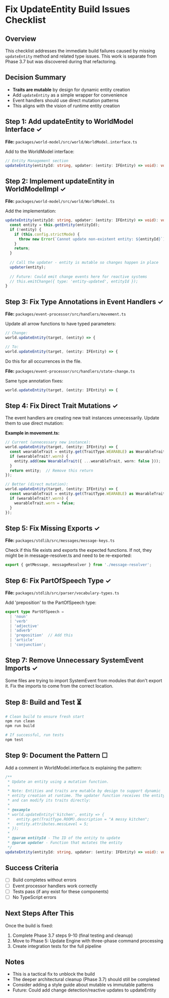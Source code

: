 # Fix UpdateEntity Build Issues Checklist

## Overview
This checklist addresses the immediate build failures caused by missing `updateEntity` method and related type issues. This work is separate from Phase 3.7 but was discovered during that refactoring.

## Decision Summary
- **Traits are mutable** by design for dynamic entity creation
- Add `updateEntity` as a simple wrapper for convenience
- Event handlers should use direct mutation patterns
- This aligns with the vision of runtime entity creation

## Step 1: Add updateEntity to WorldModel Interface ✓

**File:** `packages/world-model/src/world/WorldModel.interface.ts`

Add to the WorldModel interface:
```typescript
// Entity Management section
updateEntity(entityId: string, updater: (entity: IFEntity) => void): void;
```

## Step 2: Implement updateEntity in WorldModelImpl ✓

**File:** `packages/world-model/src/world/WorldModel.ts`

Add the implementation:
```typescript
updateEntity(entityId: string, updater: (entity: IFEntity) => void): void {
  const entity = this.getEntity(entityId);
  if (!entity) {
    if (this.config.strictMode) {
      throw new Error(`Cannot update non-existent entity: ${entityId}`);
    }
    return;
  }
  
  // Call the updater - entity is mutable so changes happen in place
  updater(entity);
  
  // Future: Could emit change events here for reactive systems
  // this.emitChange({ type: 'entity-updated', entityId });
}
```

## Step 3: Fix Type Annotations in Event Handlers ✓

**File:** `packages/event-processor/src/handlers/movement.ts`

Update all arrow functions to have typed parameters:
```typescript
// Change:
world.updateEntity(target, (entity) => {

// To:
world.updateEntity(target, (entity: IFEntity) => {
```

Do this for all occurrences in the file.

**File:** `packages/event-processor/src/handlers/state-change.ts`

Same type annotation fixes:
```typescript
world.updateEntity(target, (entity: IFEntity) => {
```

## Step 4: Fix Direct Trait Mutations ✓

The event handlers are creating new trait instances unnecessarily. Update them to use direct mutation:

**Example in movement.ts:**
```typescript
// Current (unnecessary new instance):
world.updateEntity(target, (entity: IFEntity) => {
  const wearableTrait = entity.get(TraitType.WEARABLE) as WearableTrait;
  if (wearableTrait?.worn) {
    entity.add(new WearableTrait({ ...wearableTrait, worn: false }));
  }
  return entity;  // Remove this return
});

// Better (direct mutation):
world.updateEntity(target, (entity: IFEntity) => {
  const wearableTrait = entity.get(TraitType.WEARABLE) as WearableTrait;
  if (wearableTrait?.worn) {
    wearableTrait.worn = false;
  }
});
```

## Step 5: Fix Missing Exports ✓

**File:** `packages/stdlib/src/messages/message-keys.ts`

Check if this file exists and exports the expected functions. If not, they might be in message-resolver.ts and need to be re-exported:

```typescript
export { getMessage, messageResolver } from './message-resolver';
```

## Step 6: Fix PartOfSpeech Type ✓

**File:** `packages/stdlib/src/parser/vocabulary-types.ts`

Add 'preposition' to the PartOfSpeech type:
```typescript
export type PartOfSpeech = 
  | 'noun' 
  | 'verb' 
  | 'adjective' 
  | 'adverb' 
  | 'preposition'  // Add this
  | 'article' 
  | 'conjunction';
```

## Step 7: Remove Unnecessary SystemEvent Imports ✓

Some files are trying to import SystemEvent from modules that don't export it. Fix the imports to come from the correct location.

## Step 8: Build and Test ⏳

```bash
# Clean build to ensure fresh start
npm run clean
npm run build

# If successful, run tests
npm test
```

## Step 9: Document the Pattern ☐

Add a comment in WorldModel.interface.ts explaining the pattern:

```typescript
/**
 * Update an entity using a mutation function.
 * 
 * Note: Entities and traits are mutable by design to support dynamic
 * entity creation at runtime. The updater function receives the entity
 * and can modify its traits directly:
 * 
 * @example
 * world.updateEntity('kitchen', entity => {
 *   entity.get(TraitType.ROOM).description = "A messy kitchen";
 *   entity.attributes.messLevel = 5;
 * });
 * 
 * @param entityId - The ID of the entity to update
 * @param updater - Function that mutates the entity
 */
updateEntity(entityId: string, updater: (entity: IFEntity) => void): void;
```

## Success Criteria

- [ ] Build completes without errors
- [ ] Event processor handlers work correctly
- [ ] Tests pass (if any exist for these components)
- [ ] No TypeScript errors

## Next Steps After This

Once the build is fixed:
1. Complete Phase 3.7 steps 9-10 (final testing and cleanup)
2. Move to Phase 5: Update Engine with three-phase command processing
3. Create integration tests for the full pipeline

## Notes

- This is a tactical fix to unblock the build
- The deeper architectural cleanup (Phase 3.7) should still be completed
- Consider adding a style guide about mutable vs immutable patterns
- Future: Could add change detection/reactive updates to updateEntity
